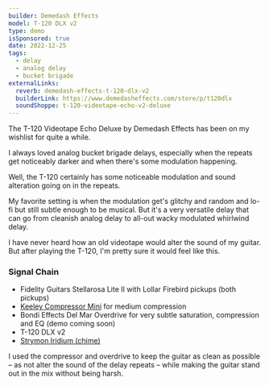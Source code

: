 ```yaml
---
builder: Demedash Effects
model: T-120 DLX v2
type: demo
isSponsored: true
date: 2022-12-25
tags:
  - delay
  - analog delay
  - bucket brigade
externalLinks:
  reverb: demedash-effects-t-120-dlx-v2
  builderLink: https://www.demedasheffects.com/store/p/t120dlx
  soundShoppe: t-120-videotape-echo-v2-deluxe
---
```


The T-120 Videotape Echo Deluxe by Demedash Effects has been on my wishlist for quite a while.

I always loved analog bucket brigade delays, especially when the repeats get noticeably darker and when there's some modulation happening.

Well, the T-120 certainly has some noticeable modulation and sound alteration going on in the repeats.

My favorite setting is when the modulation get's glitchy and random and lo-fi but still subtle enough to be musical. But it's a very versatile delay that can go from cleanish analog delay to all-out wacky modulated whirlwind delay.

I have never heard how an old videotape would alter the sound of my guitar. But after playing the T-120, I'm pretty sure it would feel like this.

### Signal Chain

- Fidelity Guitars Stellarosa Lite II with Lollar Firebird pickups (both pickups)
- [Keeley Compressor Mini](/demos/keeley-electronics-compressor-mini) for medium compression
- Bondi Effects Del Mar Overdrive for very subtle saturation, compression and EQ (demo coming soon)
- T-120 DLX v2
- [Strymon Iridium (chime)](/demos/strymon-iridium)

I used the compressor and overdrive to keep the guitar as clean as possible – as not alter the sound of the delay repeats – while making the guitar stand out in the mix without being harsh.
